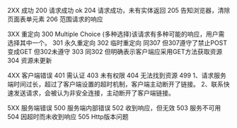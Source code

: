 2XX 成功
200 请求成功 ok
204 请求成功，未有实体返回
205 告知浏览器，清除页面表单元素
206 范围请求的响应

3XX 重定向
300 Multiple Choice (多种选择)该请求有多种可能的响应，用户需选择其中一个。
301 永久重定向
302 临时重定向 同307 但307遵守了禁止POST变成GET 但302未遵守
303 同302 但明确表示客户端应采用GET方法获取资源
304 资源未更新

4XX 客户端错误
401 需认证
403 未有权限
404 无法找到资源
499 1、请求服务端时间过长，超过了客户端设置的超时机制，客户端主动断开了链接。
    2、联系快速发送请求，会被认为非安全连接，主动断开了客户端链接。

5XX 服务端错误
500 服务端内部错误
502 收到响应，但无效
503 服务不可用
504 因超时而未收到响应
505 Http版本问题
